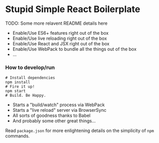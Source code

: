 # Stupid Simple React Boilerplate

TODO: Some more relavent README details here

- Enable/Use ES6+ features right out of the box
- Enable/Use live reloading right out of the box
- Enable/Use React and JSX right out of the box
- Enable/Use WebPack to bundle all the things out of the box
- ... 

### How to develop/run

```
# Install dependencies
npm install
# Fire it up!
npm start
# Build. Be Happy.
```

- Starts a "build/watch" process via WebPack
- Starts a "live reload" server via BrowserSync
- All sorts of goodness thanks to Babel
- And probably some other great things...

Read `package.json` for more enlightening details on the simplicity of `npm` commands.
